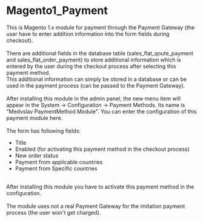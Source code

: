 # Magento1_Payment
This is Magento 1.x module for payment through the Payment Gateway (the user have to enter addition information into the form fields during checkout).<br />
<br />
There are additional fields in the database table (sales_flat_qoute_payment and sales_flat_order_payment) to store additional information which is entered by the user during the checkout process after selecting this payment method.<br />
This additional information can simply be stored in a database or can be used in the payment process (can be passed to the Payment Gateway).<br />
<br />
After installing this module in the admin panel, the new menu item will appear in the System -> Configuration -> Payment Methods. Its name is "Medvslav PaymentMethod Module".
You can enter the configuration of this payment module here.<br />
<br />
The form has following fields:<br />
- Title<br />
- Enabled (for activating this payment method in the checkout process)<br />
- New order status<br />
- Payment from applicable countries<br />
- Payment from Specific countries<br />
<br />
After installing this module you have to activate this payment method in the configuration.<br />
<br />
The module uses not a real Payment Gateway for the imitation payment process (the user won't get charged).
	

